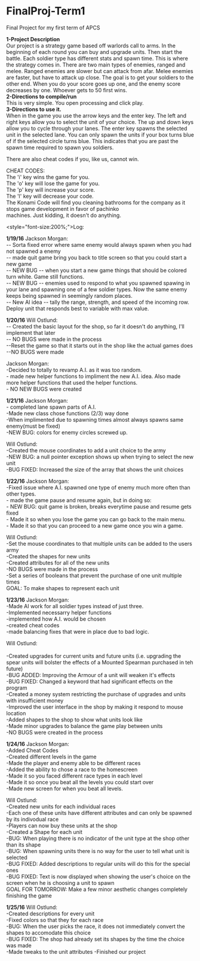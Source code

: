 # FinalProj-Term1
Final Project for my first term of APCS


<b>1-Project Description <br></b>
Our project is a strategy game based off warlords call to arms. In the beginning 
of each round you can buy and upgrade units. Then start the battle. Each soldier type has different stats and spawn time.
This is where the strategy comes in. There are two main types of enemies, ranged and melee. Ranged enemies are slower
but can attack from afar. Melee enemies are faster, but have to attack up close. The goal is to get your soldiers to the other end.
When you do your score goes up one, and the enemy score decreases by one. Whoever gets to 50 first wins.<br>
<b>2-Directions to compile/run<br></b>
This is very simple. You open processing and click play. <br>
<b>3-Directions to use it.<br></b>
When in the game you use the arrow keys and the enter key. The left and right keys allow you to select the unit of your choice. The up and down keys allow you to cycle through your lanes. The enter key spawns the selected unit in the selected lane. You can only spawn the units if your box turns blue of if the selected circle turns blue. This indicates that you are past the spawn time required to spawn you soldiers.<br>

There are also cheat codes if you, like us, cannot win. <br>

CHEAT CODES: <br>
The 'i' key wins the game for you. <br>
The 'o' key will lose the game for you.<br>
The 'p' key will increase your score.<br>
The 'l' key will decrease your code.<br>
The Konami Code will find you cleaning bathrooms for the company as it stops game development in favor of pachinko <br>
machines. Just kidding, it doesn't do anything. <br> 

<style="font-size:200%;">Log:</style>

<b>1/19/16</b>
Jackson Morgan:<br>
 	-- Sorta fixed error where same enemy would always spawn when you had not spawned a enemy<br>
 	-- made quit game bring you back to title screen so that you could start a new game <br>
 	-- NEW BUG -- when you start a new game things that should be colored turn white. Game still functions.<br>
 	-- NEW BUG -- enemies used to respond to what you spawned spawing in your lane and spawning one of a few soldier types. Now the same enemy keeps being spawned in seemingly random places.<br>
	-- New AI idea -- tally the range, strength, and speed of the incoming row. Deploy unit that responds best to variable with max value.<br>

<b>1/20/16</b>
Will Ostlund:<br>
	-- Created the basic layout for the shop, so far it doesn't do anything, I'll implement that later<br>
	-- NO BUGS were made in the process<br>
	--Reset the game so that it starts out in the shop like the actual games does<br>
	--NO BUGS were made<br>

Jackson Morgan: <br>
	-Decided to totally to revamp A.I. as it was too random. <br>
	- made new helper functions to impliment the new A.I. idea. Also made more helper functions that used the helper functions.<br>
	- NO NEW BUGS were created<br>


<b>1/21/16</b>
Jackson Morgan: <br>
	- completed lane spawn parts of A.I.<br>
	-Made new class chose functions (2/3)  way done<br>
        -When implimented due to spawning times almost always spawns same enemy(must be fixed)<br>
	-NEW BUG: colors for enemy circles screwed up.<br>

Will Ostlund:<br>
	-Created the mouse coordinates to add a unit choice to the army<br>
	-NEW BUG: a null pointer exception shows up when trying to select the new unit<br>
	-BUG FIXED: Increased the size of the array that shows the unit choices<br>

<b>1/22/16</b> 
Jackson Morgan:<br>
	-Fixed issue where A.I. spawned one type of enemy much more often than other types.<br>
        - made the game pause and resume again, but in doing so:<br>
	- NEW BUG: quit game is broken, breaks everytime pause and resume gets fixed<br>
	- Made it so when you lose the game you can go back to the main menu.<br>
	- Made it so that you can proceed to a new game once you win a game.<br>

Will Ostlund:<br>
	-Set the mouse coordinates to that multiple units can be added to the users army<br>
	-Created the shapes for new units<br>
	-Created attributes for all of the new units<br>
	-NO BUGS were made in the process<br>
	-Set a series of booleans that prevent the purchase of one unit multiple times<br>
	GOAL: To make shapes to represent each unit

<b>1/23/16</b>
Jackson Morgan:<br>
	-Made AI work for all soldier types instead of just three.<br>
        -Implemented necessarry helper functions<br>
	-implemented how A.I. would be chosen<br>
        -created cheat codes<br>
	-made balancing fixes that were in place due to bad logic.<br>

Will Ostlund:<br><br>
	-Created upgrades for current units and future units (i.e. upgrading the spear units will bolster the effects of a Mounted Spearman purchased in teh future)<br>
	-BUG ADDED: Improving the Armour of a unit will weaken it's effects<br>
	-BUG FIXED: Changed a keyword that had significant effects on the program<br>
	-Created a money system restricting the purchase of upgrades and units with insufficient money<br>
	-Improved the user interface in the shop by making it respond to mouse location<br>
	-Added shapes to the shop to show what units look like<br>
	-Made minor upgrades to balance the game play between units<br>
	-NO BUGS were created in the process<br>

<b>1/24/16</b>
Jackson Morgan:<br>
	-Added Cheat Codes<br>
	-Created different levels in the game <br>
	-Made the player and enemy able to be different races<br>
	-Added the ability to chose a race to the homescreen<br>
	-Made it so you faced different race types in each level <br>
	-Made it so once you beat all the levels you could start over<br>
	-Made new screen for when you beat all levels.<br>

Will Ostlund: <br>
    	-Created new units for each individual races<br>
	-Each one of these units have different attributes and can only be spawned by its indivodual race<br>
	-Players can now buy these units at the shop<br>
	-Created a Shape for each unit<br>
	-BUG: When playing there is no indicator of the unit type at the shop other than its shape<br>
	-BUG: When spawning units there is no way for the user to tell what unit is selected <br>
	-BUG FIXED: Added descriptions to regular units will do this for the special ones <br>
	-BUG FIXED: Text is now displayed when showing the user's choice on the screen when he is choosing a unit to spawn <br>
	GOAL FOR TOMORROW: Make a few minor aesthetic changes completely finishing the game

<b>1/25/16</b>
Will Ostlund: <br>
	-Created descriptions for every unit<br>
	-Fixed colors so that they for each race<br>
	-BUG: When the user picks the race, it does not immediately convert the shapes to accomodate this choice<br>
	-BUG FIXED: The shop had already set its shapes by the time the choice was made<br>
	-Made tweaks to the unit attributes
	-Finished our project
